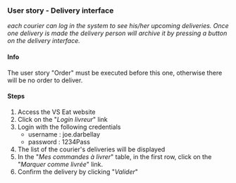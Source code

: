 ### User story - Delivery interface
_each courier can log in the system to see his/her upcoming deliveries. Once one delivery is made the delivery person will archive it by pressing a button on the delivery interface._

#### Info
The user story "Order" must be executed before this one, otherwise there will be no order to deliver.

#### Steps
1. Access the VS Eat website
2. Click on the "_Login livreur_" link
3. Login with the following credentials
    * username : joe.darbellay
    * password : 1234Pass
4. The list of the courier's deliveries will be displayed
5. In the "_Mes commandes à livrer_" table, in the first row, click on the "_Marquer comme livrée_" link. 
6. Confirm the delivery by clicking "_Valider_"
